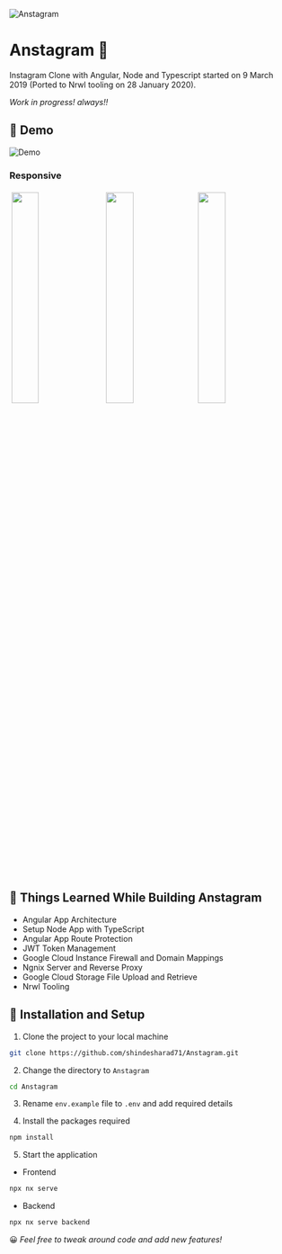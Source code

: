 ![Anstagram][logo]

[logo]: https://github.com/shindesharad71/Anstagram/blob/master/apps/frontend/src/assets/logo/anstagram-transperent-logo.png?raw=true 'Anstragram'

# Anstagram :love_you_gesture:

Instagram Clone with Angular, Node and Typescript started on 9 March 2019 (Ported to Nrwl tooling on 28 January 2020).

_Work in progress! always!!_

## :radio_button: Demo

![Demo](demo.gif)

### Responsive

<p align="left">
  <img src="https://github.com/shindesharad71/Anstagram/blob/master/screenshots/register-anstagram.png?raw=true" width="31%" style="margin: 4px;" />
  <img src="https://github.com/shindesharad71/Anstagram/blob/master/screenshots/profile-anstagram.png?raw=true" width="31%" style="margin: 4px;" />
  <img src="https://github.com/shindesharad71/Anstagram/blob/master/screenshots/upload-photos-anstagram.png?raw=true" width="31%" />
</p>

## :radio_button: Things Learned While Building Anstagram

-   Angular App Architecture
-   Setup Node App with TypeScript
-   Angular App Route Protection
-   JWT Token Management
-   Google Cloud Instance Firewall and Domain Mappings
-   Ngnix Server and Reverse Proxy
-   Google Cloud Storage File Upload and Retrieve
-   Nrwl Tooling

## :radio_button: Installation and Setup

1. Clone the project to your local machine

```bash
git clone https://github.com/shindesharad71/Anstagram.git
```

2. Change the directory to `Anstagram`

```bash
cd Anstagram
```

3. Rename `env.example` file to `.env` and add required details

4. Install the packages required

```bash
npm install
```

5. Start the application

-   Frontend

```bash
npx nx serve
```

-   Backend

```bash
npx nx serve backend
```

:grinning: _Feel free to tweak around code and add new features!_

